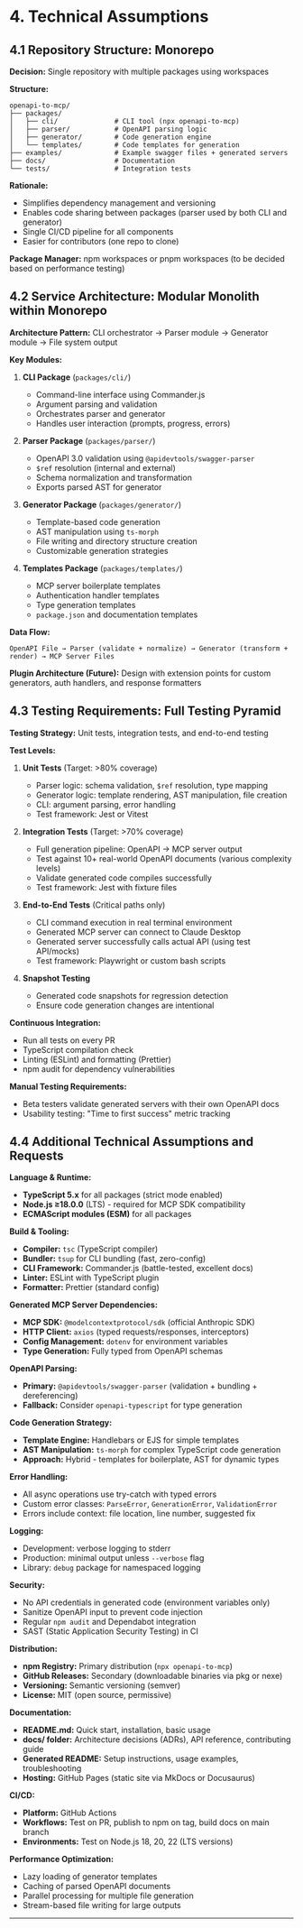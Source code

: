 # 4. Technical Assumptions

## 4.1 Repository Structure: Monorepo

**Decision:** Single repository with multiple packages using workspaces

**Structure:**
```
openapi-to-mcp/
├── packages/
│   ├── cli/              # CLI tool (npx openapi-to-mcp)
│   ├── parser/           # OpenAPI parsing logic
│   ├── generator/        # Code generation engine
│   └── templates/        # Code templates for generation
├── examples/             # Example swagger files + generated servers
├── docs/                 # Documentation
└── tests/                # Integration tests
```

**Rationale:**
- Simplifies dependency management and versioning
- Enables code sharing between packages (parser used by both CLI and generator)
- Single CI/CD pipeline for all components
- Easier for contributors (one repo to clone)

**Package Manager:** npm workspaces or pnpm workspaces (to be decided based on performance testing)

## 4.2 Service Architecture: Modular Monolith within Monorepo

**Architecture Pattern:** CLI orchestrator → Parser module → Generator module → File system output

**Key Modules:**

1. **CLI Package** (`packages/cli/`)
   - Command-line interface using Commander.js
   - Argument parsing and validation
   - Orchestrates parser and generator
   - Handles user interaction (prompts, progress, errors)

2. **Parser Package** (`packages/parser/`)
   - OpenAPI 3.0 validation using `@apidevtools/swagger-parser`
   - `$ref` resolution (internal and external)
   - Schema normalization and transformation
   - Exports parsed AST for generator

3. **Generator Package** (`packages/generator/`)
   - Template-based code generation
   - AST manipulation using `ts-morph`
   - File writing and directory structure creation
   - Customizable generation strategies

4. **Templates Package** (`packages/templates/`)
   - MCP server boilerplate templates
   - Authentication handler templates
   - Type generation templates
   - `package.json` and documentation templates

**Data Flow:**
```
OpenAPI File → Parser (validate + normalize) → Generator (transform + render) → MCP Server Files
```

**Plugin Architecture (Future):** Design with extension points for custom generators, auth handlers, and response formatters

## 4.3 Testing Requirements: Full Testing Pyramid

**Testing Strategy:** Unit tests, integration tests, and end-to-end testing

**Test Levels:**

1. **Unit Tests** (Target: >80% coverage)
   - Parser logic: schema validation, `$ref` resolution, type mapping
   - Generator logic: template rendering, AST manipulation, file creation
   - CLI: argument parsing, error handling
   - Test framework: Jest or Vitest

2. **Integration Tests** (Target: >70% coverage)
   - Full generation pipeline: OpenAPI → MCP server output
   - Test against 10+ real-world OpenAPI documents (various complexity levels)
   - Validate generated code compiles successfully
   - Test framework: Jest with fixture files

3. **End-to-End Tests** (Critical paths only)
   - CLI command execution in real terminal environment
   - Generated MCP server can connect to Claude Desktop
   - Generated server successfully calls actual API (using test API/mocks)
   - Test framework: Playwright or custom bash scripts

4. **Snapshot Testing**
   - Generated code snapshots for regression detection
   - Ensure code generation changes are intentional

**Continuous Integration:**
- Run all tests on every PR
- TypeScript compilation check
- Linting (ESLint) and formatting (Prettier)
- npm audit for dependency vulnerabilities

**Manual Testing Requirements:**
- Beta testers validate generated servers with their own OpenAPI docs
- Usability testing: "Time to first success" metric tracking

## 4.4 Additional Technical Assumptions and Requests

**Language & Runtime:**
- **TypeScript 5.x** for all packages (strict mode enabled)
- **Node.js ≥18.0.0** (LTS) - required for MCP SDK compatibility
- **ECMAScript modules (ESM)** for all packages

**Build & Tooling:**
- **Compiler:** `tsc` (TypeScript compiler)
- **Bundler:** `tsup` for CLI bundling (fast, zero-config)
- **CLI Framework:** Commander.js (battle-tested, excellent docs)
- **Linter:** ESLint with TypeScript plugin
- **Formatter:** Prettier (standard config)

**Generated MCP Server Dependencies:**
- **MCP SDK:** `@modelcontextprotocol/sdk` (official Anthropic SDK)
- **HTTP Client:** `axios` (typed requests/responses, interceptors)
- **Config Management:** `dotenv` for environment variables
- **Type Generation:** Fully typed from OpenAPI schemas

**OpenAPI Parsing:**
- **Primary:** `@apidevtools/swagger-parser` (validation + bundling + dereferencing)
- **Fallback:** Consider `openapi-typescript` for type generation

**Code Generation Strategy:**
- **Template Engine:** Handlebars or EJS for simple templates
- **AST Manipulation:** `ts-morph` for complex TypeScript code generation
- **Approach:** Hybrid - templates for boilerplate, AST for dynamic types

**Error Handling:**
- All async operations use try-catch with typed errors
- Custom error classes: `ParseError`, `GenerationError`, `ValidationError`
- Errors include context: file location, line number, suggested fix

**Logging:**
- Development: verbose logging to stderr
- Production: minimal output unless `--verbose` flag
- Library: `debug` package for namespaced logging

**Security:**
- No API credentials in generated code (environment variables only)
- Sanitize OpenAPI input to prevent code injection
- Regular `npm audit` and Dependabot integration
- SAST (Static Application Security Testing) in CI

**Distribution:**
- **npm Registry:** Primary distribution (`npx openapi-to-mcp`)
- **GitHub Releases:** Secondary (downloadable binaries via pkg or nexe)
- **Versioning:** Semantic versioning (semver)
- **License:** MIT (open source, permissive)

**Documentation:**
- **README.md:** Quick start, installation, basic usage
- **docs/ folder:** Architecture decisions (ADRs), API reference, contributing guide
- **Generated README:** Setup instructions, usage examples, troubleshooting
- **Hosting:** GitHub Pages (static site via MkDocs or Docusaurus)

**CI/CD:**
- **Platform:** GitHub Actions
- **Workflows:** Test on PR, publish to npm on tag, build docs on main branch
- **Environments:** Test on Node.js 18, 20, 22 (LTS versions)

**Performance Optimization:**
- Lazy loading of generator templates
- Caching of parsed OpenAPI documents
- Parallel processing for multiple file generation
- Stream-based file writing for large outputs

---
